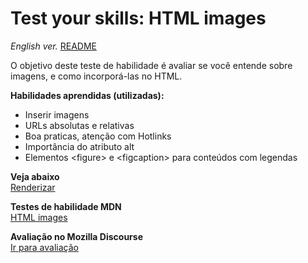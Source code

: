 <h1>Test your skills: HTML images</h1>

<span><i>English ver.</i> <a href="https://github.com/alexandre-j-dev/MDN-Mozilla-Developer-Network/blob/HTML/Test%20your%20skills:%20HTML%20images/README.en.md"> README</a></span>

<p> O objetivo deste teste de habilidade é avaliar se você entende sobre imagens, e como incorporá-las no HTML. </p>

<strong>Habilidades aprendidas (utilizadas):</strong>
<ul>  
<li>Inserir imagens</li>
<li>URLs absolutas e relativas</li>
<li>Boa praticas, atenção com Hotlinks</li>
<li>Importância do atributo alt</li>
<li>Elementos &lt;figure&gt; e &lt;figcaption&gt; para conteúdos com legendas</li>
</ul>

<strong>Veja abaixo</strong><br>
<a href="https://htmlpreview.github.io/?https://github.com/alexandre-j-dev/MDN-Mozilla-Developer-Network/blob/HTML/Test%20your%20skills:%20HTML%20images/index.html"> Renderizar </a><br>

<strong>Testes de habilidade MDN</strong><br>
<a href="https://developer.mozilla.org/en-US/docs/Learn/HTML/Multimedia_and_embedding/Images_in_HTML/Test_your_skills:_HTML_images"> HTML images </a>

<strong>Avaliação no Mozilla Discourse</strong><br>
<a href="https://discourse.mozilla.org/t/assessment-wanted-for-html-images-task/107035 ">Ir para avaliação </a>
